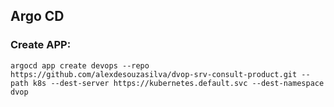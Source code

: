 ## Argo CD
### Create APP:
```
argocd app create devops --repo https://github.com/alexdesouzasilva/dvop-srv-consult-product.git --path k8s --dest-server https://kubernetes.default.svc --dest-namespace dvop

```

